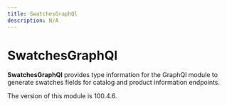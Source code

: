 ```yaml
---
title: SwatchesGraphQl
description: N/A
---
```


# SwatchesGraphQl

**SwatchesGraphQl** provides type information for the GraphQl module
to generate swatches fields for catalog and product information endpoints.

<InlineAlert slots="text" />
The version of this module is 100.4.6.
